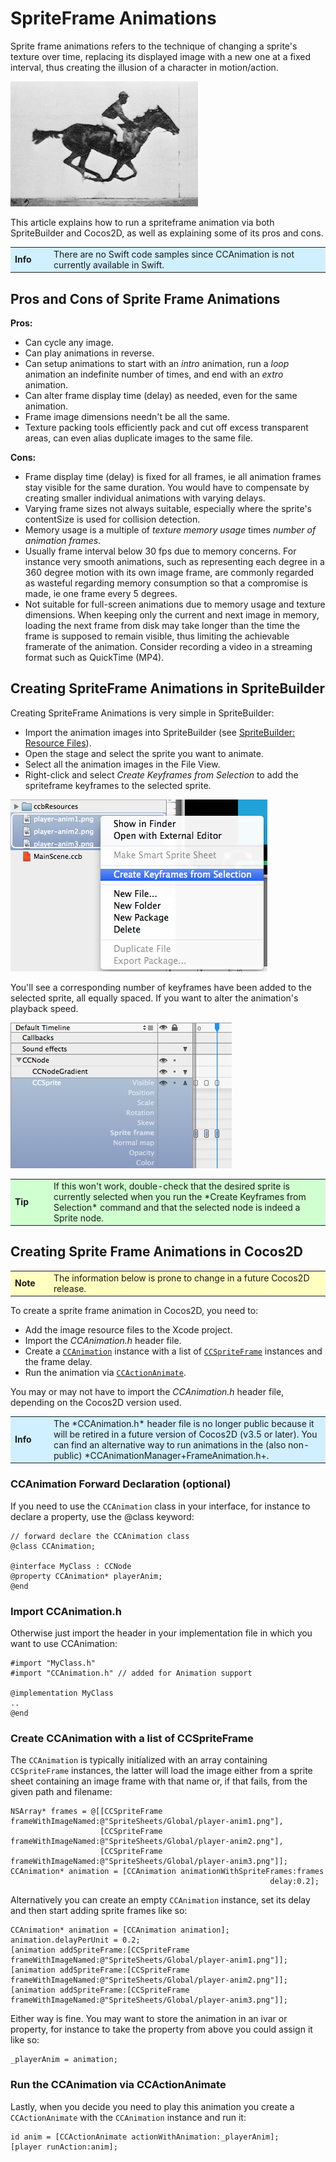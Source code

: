 # SpriteFrame Animations

Sprite frame animations refers to the technique of changing a sprite's texture over time, replacing its displayed image with a new one at a fixed interval, thus creating the illusion of a character in motion/action.

[![](Muybridge_race_horse_animated.gif "Possibly the world's first image cycling animation created from photographs taken by Eadweard Muybridge")](http://en.wikipedia.org/wiki/Eadweard_Muybridge#Stanford_and_horse_gaits)

This article explains how to run a spriteframe animation via both SpriteBuilder and Cocos2D, as well as explaining some of its pros and cons.

<table border="0"><tr><td width="48px" bgcolor="#d0f0ff"><strong>Info</strong></td><td bgcolor="#d0f0ff">
There are no Swift code samples since CCAnimation is not currently available in Swift.
</td></tr></table>

## Pros and Cons of Sprite Frame Animations

**Pros:**

- Can cycle any image.
- Can play animations in reverse.
- Can setup animations to start with an *intro* animation, run a *loop* animation an indefinite number of times, and end with an *extro* animation.
- Can alter frame display time (delay) as needed, even for the same animation.
- Frame image dimensions needn't be all the same. 
- Texture packing tools efficiently pack and cut off excess transparent areas, can even alias duplicate images to the same file.

**Cons:**

- Frame display time (delay) is fixed for all frames, ie all animation frames stay visible for the same duration. You would have to compensate by creating smaller individual animations with varying delays.
- Varying frame sizes not always suitable, especially where the sprite's contentSize is used for collision detection.
- Memory usage is a multiple of *texture memory usage* times *number of animation frames*. 
- Usually frame interval below 30 fps due to memory concerns. For instance very smooth animations, such as representing each degree in a 360 degree motion with its own image frame, are commonly regarded as wasteful regarding memory consumption so that a compromise is made, ie one frame every 5 degrees.
- Not suitable for full-screen animations due to memory usage and texture dimensions. When keeping only the current and next image in memory, loading the next frame from disk may take longer than the time the frame is supposed to remain visible, thus limiting the achievable framerate of the animation. Consider recording a video in a streaming format such as QuickTime (MP4).


## Creating SpriteFrame Animations in SpriteBuilder

Creating SpriteFrame Animations is very simple in SpriteBuilder:

- Import the animation images into SpriteBuilder (see [SpriteBuilder: Resource Files](./spritebuilder/resource-files)).
- Open the stage and select the sprite you want to animate.
- Select all the animation images in the File View.
- Right-click and select *Create Keyframes from Selection* to add the spriteframe keyframes to the selected sprite.

![](spriteframe-animation-create-keyframes-from-selection.png "Creating SpriteFrame Keyframes from image resources")

You'll see a corresponding number of keyframes have been added to the selected sprite, all equally spaced. If you want to alter the animation's playback speed.

![](spriteframe-animation-spriteframe-keyframes.png "SpriteFrame Keyframes have been added to the Sprite")


<table border="0"><tr><td width="48px" bgcolor="#d0ffd0"><strong>Tip</strong></td><td bgcolor="#d0ffd0">
If this won't work, double-check that the desired sprite is currently selected when you run the *Create Keyframes from Selection* command and that the selected node is indeed a Sprite node.
</td></tr></table>

## Creating Sprite Frame Animations in Cocos2D

<table border="0"><tr><td width="48px" bgcolor="#ffffc0"><strong>Note</strong></td><td bgcolor="#ffffc0">
The information below is prone to change in a future Cocos2D release.
</td></tr></table>

To create a sprite frame animation in Cocos2D, you need to:

- Add the image resource files to the Xcode project.
- Import the *CCAnimation.h* header file.
- Create a [`CCAnimation`](http://www.cocos2d-swift.org/docs/api/Classes/CCAnimation.html) instance with a list of [`CCSpriteFrame`](http://www.cocos2d-swift.org/docs/api/Classes/CCSpriteFrame.html) instances and the frame delay.
- Run the animation via [`CCActionAnimate`](http://www.cocos2d-swift.org/docs/api/Classes/CCActionAnimate.html).

You may or may not have to import the *CCAnimation.h* header file, depending on the Cocos2D version used.

<table border="0"><tr><td width="48px" bgcolor="#d0f0ff"><strong>Info</strong></td><td bgcolor="#d0f0ff">
The *CCAnimation.h* header file is no longer public because it will be retired in a future version of Cocos2D (v3.5 or later). You can find an alternative way to run animations in the (also non-public) *CCAnimationManager+FrameAnimation.h+.
</td></tr></table>

### CCAnimation Forward Declaration (optional)

If you need to use the `CCAnimation` class in your interface, for instance to declare a property, use the @class keyword:

	// forward declare the CCAnimation class
	@class CCAnimation;

	@interface MyClass : CCNode
	@property CCAnimation* playerAnim;
	@end

### Import CCAnimation.h

Otherwise just import the header in your implementation file in which you want to use CCAnimation:

	#import "MyClass.h"
	#import "CCAnimation.h" // added for Animation support
	
	@implementation MyClass
	..
	@end

### Create CCAnimation with a list of CCSpriteFrame

The `CCAnimation` is typically initialized with an array containing `CCSpriteFrame` instances, the latter will load the image either from a sprite sheet containing an image frame with that name or, if that fails, from the given path and filename:

    NSArray* frames = @[[CCSpriteFrame frameWithImageNamed:@"SpriteSheets/Global/player-anim1.png"],
                        [CCSpriteFrame frameWithImageNamed:@"SpriteSheets/Global/player-anim2.png"],
                        [CCSpriteFrame frameWithImageNamed:@"SpriteSheets/Global/player-anim3.png"]];
    CCAnimation* animation = [CCAnimation animationWithSpriteFrames:frames
                                                              delay:0.2];

Alternatively you can create an empty `CCAnimation` instance, set its delay and then start adding sprite frames like so:

    CCAnimation* animation = [CCAnimation animation];
    animation.delayPerUnit = 0.2;
    [animation addSpriteFrame:[CCSpriteFrame frameWithImageNamed:@"SpriteSheets/Global/player-anim1.png"]];
    [animation addSpriteFrame:[CCSpriteFrame frameWithImageNamed:@"SpriteSheets/Global/player-anim2.png"]];
    [animation addSpriteFrame:[CCSpriteFrame frameWithImageNamed:@"SpriteSheets/Global/player-anim3.png"]];
    
Either way is fine. You may want to store the animation in an ivar or property, for instance to take the property from above you could assign it like so:

	_playerAnim = animation;

### Run the CCAnimation via CCActionAnimate

Lastly, when you decide you need to play this animation you create a `CCActionAnimate` with the `CCAnimation` instance and run it:

    id anim = [CCActionAnimate actionWithAnimation:_playerAnim];
    [player runAction:anim];
